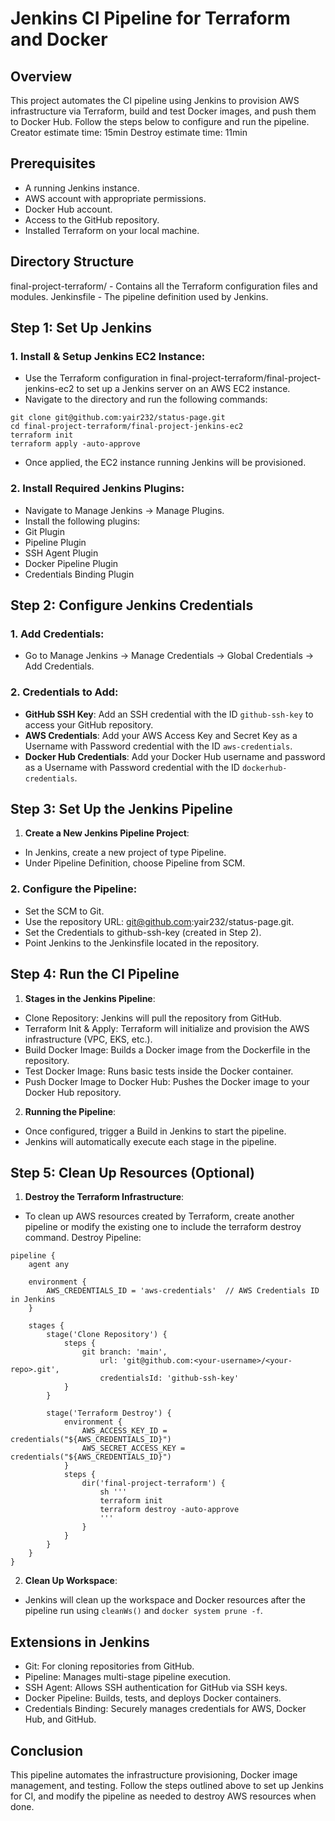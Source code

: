 # Jenkins CI Pipeline for Terraform and Docker
## Overview
This project automates the CI pipeline using Jenkins to provision AWS infrastructure via Terraform, build and test Docker images, and push them to Docker Hub. Follow the steps below to configure and run the pipeline.
Creator estimate time: 15min
Destroy estimate time: 11min

## Prerequisites
- A running Jenkins instance.
- AWS account with appropriate permissions.
- Docker Hub account.
- Access to the GitHub repository.
- Installed Terraform on your local machine.

## Directory Structure
final-project-terraform/ - Contains all the Terraform configuration files and modules.
Jenkinsfile - The pipeline definition used by Jenkins.

## Step 1: Set Up Jenkins
### 1. Install & Setup Jenkins EC2 Instance:

- Use the Terraform configuration in final-project-terraform/final-project-jenkins-ec2 to set up a Jenkins server on an AWS EC2 instance.
- Navigate to the directory and run the following commands:
```
git clone git@github.com:yair232/status-page.git
cd final-project-terraform/final-project-jenkins-ec2
terraform init
terraform apply -auto-approve
```
- Once applied, the EC2 instance running Jenkins will be provisioned.
### 2. Install Required Jenkins Plugins:

- Navigate to Manage Jenkins → Manage Plugins.
- Install the following plugins:
- Git Plugin
- Pipeline Plugin
- SSH Agent Plugin
- Docker Pipeline Plugin
- Credentials Binding Plugin
## Step 2: Configure Jenkins Credentials
### 1. Add Credentials:
- Go to Manage Jenkins → Manage Credentials → Global Credentials → Add Credentials.
### 2. Credentials to Add:
- **GitHub SSH Key**: Add an SSH credential with the ID `github-ssh-key` to access your GitHub repository.
- **AWS Credentials**: Add your AWS Access Key and Secret Key as a Username with Password credential with the ID `aws-credentials`.
- **Docker Hub Credentials**: Add your Docker Hub username and password as a Username with Password credential with the ID `dockerhub-credentials`.
## Step 3: Set Up the Jenkins Pipeline
1. **Create a New Jenkins Pipeline Project**:
- In Jenkins, create a new project of type Pipeline.
- Under Pipeline Definition, choose Pipeline from SCM.
### 2. Configure the Pipeline:
- Set the SCM to Git.
- Use the repository URL: git@github.com:yair232/status-page.git.
- Set the Credentials to github-ssh-key (created in Step 2).
- Point Jenkins to the Jenkinsfile located in the repository.
## Step 4: Run the CI Pipeline
1. **Stages in the Jenkins Pipeline**:

- Clone Repository: Jenkins will pull the repository from GitHub.
- Terraform Init & Apply: Terraform will initialize and provision the AWS infrastructure (VPC, EKS, etc.).
- Build Docker Image: Builds a Docker image from the Dockerfile in the repository.
- Test Docker Image: Runs basic tests inside the Docker container.
- Push Docker Image to Docker Hub: Pushes the Docker image to your Docker Hub repository.
2. **Running the Pipeline**:

- Once configured, trigger a Build in Jenkins to start the pipeline.
- Jenkins will automatically execute each stage in the pipeline.
## Step 5: Clean Up Resources (Optional)
1. **Destroy the Terraform Infrastructure**:

- To clean up AWS resources created by Terraform, create another pipeline or modify the existing one to include the terraform destroy command.
Destroy Pipeline:

```
pipeline {
    agent any

    environment {
        AWS_CREDENTIALS_ID = 'aws-credentials'  // AWS Credentials ID in Jenkins
    }

    stages {
        stage('Clone Repository') {
            steps {
                git branch: 'main',
                    url: 'git@github.com:<your-username>/<your-repo>.git',
                    credentialsId: 'github-ssh-key'
            }
        }

        stage('Terraform Destroy') {
            environment {
                AWS_ACCESS_KEY_ID = credentials("${AWS_CREDENTIALS_ID}")
                AWS_SECRET_ACCESS_KEY = credentials("${AWS_CREDENTIALS_ID}")
            }
            steps {
                dir('final-project-terraform') {
                    sh '''
                    terraform init
                    terraform destroy -auto-approve
                    '''
                }
            }
        }
    }
}
```
2. **Clean Up Workspace**:

- Jenkins will clean up the workspace and Docker resources after the pipeline run using `cleanWs()` and `docker system prune -f`.
## Extensions in Jenkins
- Git: For cloning repositories from GitHub.
- Pipeline: Manages multi-stage pipeline execution.
- SSH Agent: Allows SSH authentication for GitHub via SSH keys.
- Docker Pipeline: Builds, tests, and deploys Docker containers.
- Credentials Binding: Securely manages credentials for AWS, Docker Hub, and GitHub.
## Conclusion
This pipeline automates the infrastructure provisioning, Docker image management, and testing. Follow the steps outlined above to set up Jenkins for CI, and modify the pipeline as needed to destroy AWS resources when done.
